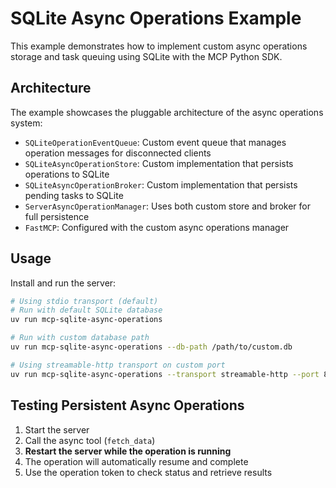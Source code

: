 # SQLite Async Operations Example

This example demonstrates how to implement custom async operations storage and task queuing using SQLite with the MCP Python SDK.

## Architecture

The example showcases the pluggable architecture of the async operations system:

- `SQLiteOperationEventQueue`: Custom event queue that manages operation messages for disconnected clients
- `SQLiteAsyncOperationStore`: Custom implementation that persists operations to SQLite
- `SQLiteAsyncOperationBroker`: Custom implementation that persists pending tasks to SQLite
- `ServerAsyncOperationManager`: Uses both custom store and broker for full persistence
- `FastMCP`: Configured with the custom async operations manager

## Usage

Install and run the server:

```bash
# Using stdio transport (default)
# Run with default SQLite database
uv run mcp-sqlite-async-operations

# Run with custom database path
uv run mcp-sqlite-async-operations --db-path /path/to/custom.db

# Using streamable-http transport on custom port
uv run mcp-sqlite-async-operations --transport streamable-http --port 8000
```

## Testing Persistent Async Operations

1. Start the server
2. Call the async tool (`fetch_data`)
3. **Restart the server while the operation is running**
4. The operation will automatically resume and complete
5. Use the operation token to check status and retrieve results
